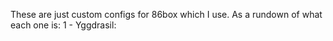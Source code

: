 These are just custom configs for 86box which I use. As a rundown of what each one is:
1 - Yggdrasil: 
